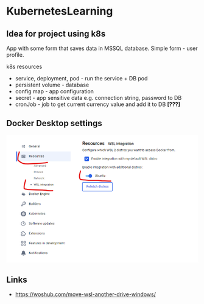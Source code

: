 # KubernetesLearning

## Idea for project using k8s

App with some form that saves data in MSSQL database.
Simple form - user profile.

k8s resources
- service, deployment, pod - run the service + DB pod
- persistent volume - database
- config map - app configuration
- secret - app sensitive data e.g. connection string, password to DB
- cronJob - job to get current currency value and add it to DB **[???]**

## Docker Desktop settings

![Docker Desktop WSL settings](/images/docker-desktop-wsl-settings.png)

## Links
- https://woshub.com/move-wsl-another-drive-windows/
